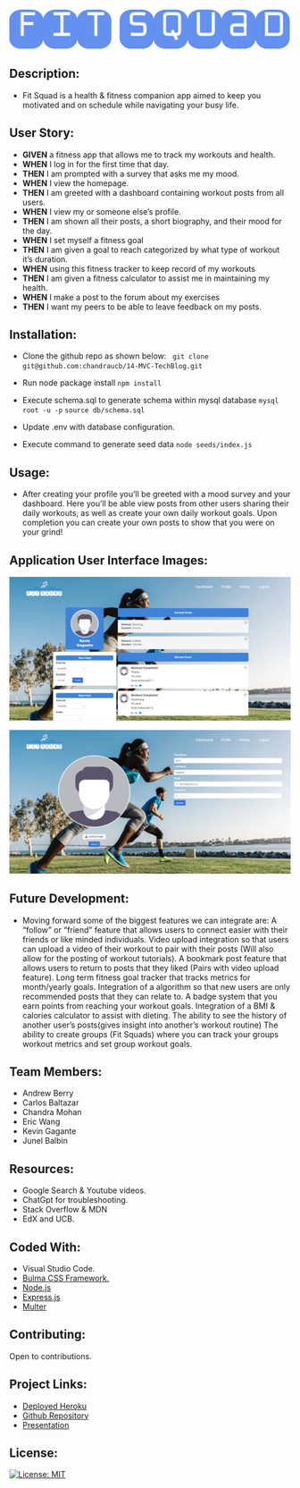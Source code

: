 <img src="./public/assets/images/banner.png">

## Description:

* Fit Squad is a health & fitness companion app aimed to keep you motivated and on schedule while navigating your busy life.

## User Story:

* **GIVEN** a fitness app that allows me to track my workouts and health.
* **WHEN** I log in for the first time that day.
* **THEN** I am prompted with a survey that asks me my mood.
* **WHEN** I view the homepage.
* **THEN** I am greeted with a dashboard containing workout posts from all users.
* **WHEN** I view my or someone else’s profile.
* **THEN** I am shown all their posts, a short biography, and their mood for the day.  
* **WHEN** I set myself a fitness goal
* **THEN** I am given a goal to reach categorized by what type of workout it’s duration.
* **WHEN** using this fitness tracker to keep record of my workouts
* **THEN** I am given a fitness calculator to assist me in maintaining my health.
* **WHEN** I make a post to the forum about my exercises
* **THEN** I want my peers to be able to leave feedback on my posts.

## Installation:

* Clone the github repo as shown below:
` git clone git@github.com:chandraucb/14-MVC-TechBlog.git`

* Run node package install
`npm install`

* Execute schema.sql to generate schema within mysql database
`mysql root -u -p`
`source db/schema.sql`

* Update .env with database configuration.

* Execute command to generate seed data
`node seeds/index.js `

## Usage:

* After creating your profile you’ll be greeted with a mood survey and your dashboard. Here you’ll be able view posts from other users sharing their daily workouts, as well as create your own daily workout goals. Upon completion you can create your own posts to show that you were on your grind!

## Application User Interface Images:

![Dashboard](./public/assets/images/FireShot%20Capture%20008%20-%20Fit%20Squad%20-%20fit-squad-805c3e11f44f.herokuapp.com.png)

![Profile Page](./public/assets/images/FireShot%20Capture%20009%20-%20Fit%20Squad%20-%20fit-squad-805c3e11f44f.herokuapp.com.png)

## Future Development:

* Moving forward some of the biggest features we can integrate are:
A “follow” or “friend” feature that allows users to connect easier with their friends or like minded individuals.
Video upload integration so that users can upload a video of their workout to pair with their posts (Will also allow for the posting of workout tutorials).
A bookmark post feature that allows users to return to posts that they liked (Pairs with video upload feature).
Long term fitness goal tracker that tracks metrics for month/yearly goals.
Integration of a algorithm so that new users are only recommended posts that they can relate to.
A badge system that you earn points from reaching your workout goals.
Integration of a BMI & calories calculator to assist with dieting.
The ability to see the history of another user’s posts(gives insight into another’s workout routine)
The ability to create groups (Fit Squads) where you can track your groups workout metrics and set group workout goals.

## Team Members:

* Andrew Berry
* Carlos Baltazar
* Chandra Mohan
* Eric Wang
* Kevin Gagante
* Junel Balbin

## Resources:

* Google Search & Youtube videos.
* ChatGpt for troubleshooting.
* Stack Overflow & MDN
* EdX and UCB.

## Coded With:

* Visual Studio Code.
* [Bulma CSS Framework.](https://bulma.io/)
* [Node.js](https://nodejs.org/en)
* [Express.js](https://expressjs.com/)
* [Multer](https://www.npmjs.com/package/multer)

## Contributing:

Open to contributions.

## Project Links:

* [Deployed Heroku](https://fit-squad-805c3e11f44f.herokuapp.com)
* [Github Repository](https://github.com/carlosmb001/fit_squad)
* [Presentation](https://docs.google.com/presentation/d/1BxDBs4zXbnkfWr21ou7s5M8Zy2tBDmPrzxjfOKQ-A3w/edit#slide=id.g2752a1e6d71_0_25)

## License:

[![License: MIT](https://img.shields.io/badge/License-MIT-yellow.svg)](https://opensource.org/licenses/MIT)
